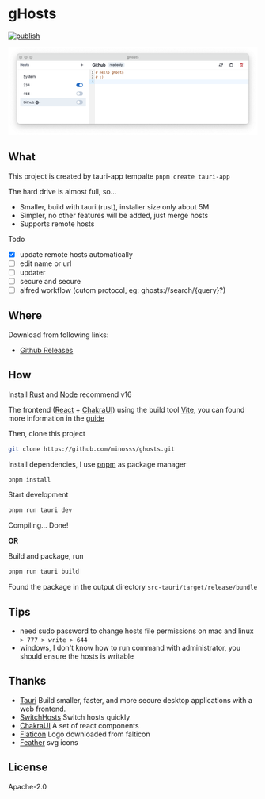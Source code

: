 # gHosts

[![publish](https://github.com/minosss/ghosts/actions/workflows/publish.yml/badge.svg)](https://github.com/minosss/ghosts/actions/workflows/publish.yml)

![screenshot](/screenshot.png)

## What

This project is created by tauri-app tempalte `pnpm create tauri-app`

The hard drive is almost full, so...

- Smaller, build with tauri (rust), installer size only about 5M
- Simpler, no other features will be added, just merge hosts
- Supports remote hosts

Todo

- [x] update remote hosts automatically
- [ ] edit name or url
- [ ] updater
- [ ] secure and secure
- [ ] alfred workflow (cutom protocol, eg: ghosts://search/{query}?)

## Where

Download from following links:

- [Github Releases](https://github.com/minosss/ghosts/releases/)

## How

Install [Rust](https://www.rust-lang.org) and [Node](https://www.nodejs.org) recommend v16

The frontend ([React](https://github.com/facebook/react) + [ChakraUI](https://github.com/chakra-ui/chakra-ui)) using the build tool [Vite](https://vitejs.dev), you can found more information in the [guide](https://vitejs.dev/guide/)

Then, clone this project

```sh
git clone https://github.com/minosss/ghosts.git
```

Install dependencies, I use [pnpm](https://pnpm.io) as package manager

```sh
pnpm install
```

Start development

```sh
pnpm run tauri dev
```

Compiling... Done!

**OR**

Build and package, run

```sh
pnpm run tauri build
```

Found the package in the output directory `src-tauri/target/release/bundle`

## Tips

- need sudo password to change hosts file permissions on mac and linux `> 777 > write > 644`
- windows, I don't know how to run command with administrator, you should ensure the hosts is writable

## Thanks

- [Tauri](https://github.com/tauri-apps/tauri) Build smaller, faster, and more secure desktop applications with a web frontend. 
- [SwitchHosts](https://github.com/oldj/SwitchHosts) Switch hosts quickly
- [ChakraUI](https://github.com/chakra-ui/chakra-ui) A set of react components
- [Flaticon](https://www.flaticon.com/free-icons/consolidation) Logo downloaded from falticon
- [Feather](https://feathericons.com/) svg icons

## License

Apache-2.0
